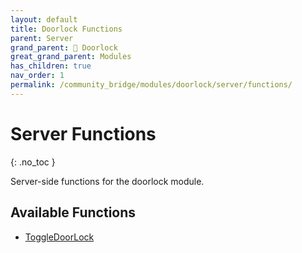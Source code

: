 ```yaml
---
layout: default
title: Doorlock Functions
parent: Server
grand_parent: 🚪 Doorlock
great_grand_parent: Modules
has_children: true
nav_order: 1
permalink: /community_bridge/modules/doorlock/server/functions/
---
```


# Server Functions
{: .no_toc }

Server-side functions for the doorlock module.

## Available Functions

- [ToggleDoorLock](ToggleDoorLock)
